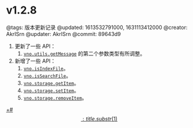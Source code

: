 # v1.2.8

@tags: 版本更新记录
@updated: 1613532791000, 1631113412000
@creator: AkrISrn
@updater: AkrISrn
@commit: 89643d9

1. 更新了一些 API：
    1. [`vno.utils.getMessage`](/zh/api/utils.md "#h2-20") 的第二个参数类型有所调整。
1. 新增了一些 API：
    1. [`vno.isIndexFile`](/zh/api/vno.md "#h2-27")。
    1. [`vno.isSearchFile`](/zh/api/vno.md "#h2-29")。
    1. [`vno.storage.getItem`](/zh/api/storage.md "#h2-1")。
    1. [`vno.storage.setItem`](/zh/api/storage.md "#h2-2")。
    1. [`vno.storage.removeItem`](/zh/api/storage.md "#h2-3")。

[+#$$: title.substr(1) $$](/zh/releases/download.md)
